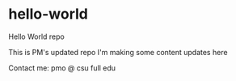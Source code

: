 # hello-world
Hello World repo

This is PM's updated repo
I'm making some content updates here

Contact me: 
pmo @ csu full edu
